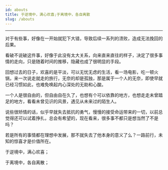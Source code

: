```yaml
---
id: abouts
title: 于逆境中，满心欢喜;于离境中，各自离散
slug: /abouts
---
```


---

对于有些事，好像在一开始就犯下大错，导致后续一系列的溃败，造成无法挽回的后果。

看破不说破这件事，好像于此没有太大关系，向来直来直往的样子，决定了很多事情的走向，只是随着时间的推移，隐藏也成了很明显的手段。

回想过去的日子，欢喜的是平淡，可以无忧无虑的生活，看一场电影，吃一顿火锅，来一次说走就走的旅行，无奈的却是孤独，那是属于一个人的无奈，即使早就已经习惯如此，也难免唤起内心深处的无助和心酸。

一个人是很自由的，但自由自在久了，也想有个可以依靠的地方，也想走走未曾踏足的地方，看看未曾见识的风景，遇见从未来过的陌生人。

说些很矫情的话，似乎早就失去抵抗的勇气，慢慢的接受命运带来的一切，以前总觉得还可以试着挣扎，总会有希望的，现在看来，很多事不都只是想当然了不是吗？

若是所有的事情都在理想中发展，那不就失去了他本身的意义了么？一路前行，未知的惊喜才是价值所在。

于逆境中，满心欢喜；

于离境中，各自离散；
